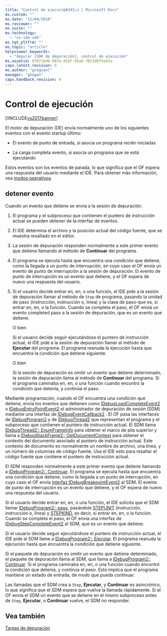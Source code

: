 ```yaml
---
title: "Control de ejecuci&#243;n | Microsoft Docs"
ms.custom: ""
ms.date: "11/04/2016"
ms.reviewer: ""
ms.suite: ""
ms.technology: 
  - "vs-ide-sdk"
ms.tgt_pltfrm: ""
ms.topic: "article"
helpviewer_keywords: 
  - "depurar [SDK de depuración], control de ejecución"
ms.assetid: 97071846-007e-450f-95a6-f072d0f5e61e
caps.latest.revision: 9
ms.author: "gregvanl"
manager: "ghogen"
caps.handback.revision: 9
---
```

# Control de ejecuci&#243;n
[!INCLUDE[vs2017banner](../../code-quality/includes/vs2017banner.md)]

El motor de depuración \(DE\) envía normalmente uno de los siguientes eventos con el evento startup último:  
  
-   El evento de punto de entrada, si asocia un programa recién iniciadas  
  
-   La carga completa evento, si asocia un programa que se está ejecutando  
  
 Estos eventos son los eventos de parada, lo que significa que el OF espera una respuesta del usuario mediante el IDE.  Para obtener más información, vea [modos operativos](../../extensibility/debugger/operational-modes.md).  
  
## detener evento  
 Cuando un evento que detiene se envía a la sesión de depuración:  
  
1.  El programa y el subproceso que contienen el puntero de instrucción actual se pueden obtener de la interfaz de eventos.  
  
2.  El IDE determina el archivo y la posición actual del código fuente, que se muestra resaltado en el editor.  
  
3.  La sesión de depuración responden normalmente a este primer evento que detiene llamando al método de **Continuar** del programa.  
  
4.  El programa se ejecuta hasta que encuentra una condición que detiene, como la llegada a un punto de interrupción, en cuyo caso el OF envía un evento de punto de interrupción a la sesión de depuración.  El evento de punto de interrupción es un evento que detiene, y el OF espera de nuevo una respuesta del usuario.  
  
5.  Si el usuario decide entrar en, en, o una función, el IDE pide a la sesión de depuración llamar al método de `Step` de programa, pasando la unidad de paso \(instrucción, instrucción o, línea\) y la clase de paso\-que es, si entrar en, en, o la función.  Cuando se completa el paso, el OF envía un evento completed paso a la sesión de depuración, que es un evento que detiene.  
  
     O bien  
  
     Si el usuario decide seguir ejecutándose el puntero de instrucción actual, el IDE pide a la sesión de depuración llamar al método de **Ejecutar** del programa.  El programa reanuda la ejecución hasta que encuentra la condición que detiene siguiente.  
  
     O bien  
  
     Si la sesión de depuración es omitir un evento que detiene determinado, la sesión de depuración llama al método de **Continuar** del programa.  Si el programa caminaba en, en, o una función cuando encontró la condición que detenía, y continúa el paso.  
  
 Mediante programación, cuando el OF encuentra una condición que detiene, envía los eventos que detienen como [IDebugLoadCompleteEvent2](../../extensibility/debugger/reference/idebugloadcompleteevent2.md) o [IDebugEntryPointEvent2](../../extensibility/debugger/reference/idebugentrypointevent2.md) el administrador de depuración de sesión \(SDM\) mediante una interfaz de [IDebugEventCallback2](../../extensibility/debugger/reference/idebugeventcallback2.md) .  El OF pasa las interfaces de [IDebugProgram2](../../extensibility/debugger/reference/idebugprogram2.md) y de [IDebugThread2](../../extensibility/debugger/reference/idebugthread2.md) que representan el programa y el subproceso que contienen el puntero de instrucción actual.  El SDM llama [IDebugThread2:: EnumFrameInfo](../../extensibility/debugger/reference/idebugthread2-enumframeinfo.md) para obtener el marco de pila superior y llama a [IDebugStackFrame2:: GetDocumentContext](../../extensibility/debugger/reference/idebugstackframe2-getdocumentcontext.md) para obtener el contexto del documento asociado al puntero de instrucción actual.  Este contexto de documento es normalmente un nombre de archivo, una línea, y un número de columnas de código fuente.  Usa el IDE esto para resaltar el código fuente que contiene el puntero de instrucción actual.  
  
 El SDM responden normalmente a este primer evento que detiene llamando a [IDebugProgram2:: Continuar](../../extensibility/debugger/reference/idebugprogram2-continue.md).  El programa se ejecuta hasta que encuentra una condición que detiene, como la llegada a un punto de interrupción, en cuyo caso el OF envía [interfaz IDebugBreakpointEvent2](../../extensibility/debugger/reference/idebugbreakpointevent2.md) al SDM.  El evento de punto de interrupción es un evento que detiene, y el OF espera de nuevo una respuesta del usuario.  
  
 Si el usuario decide entrar en, en, o una función, el IDE solicita que el SDM llamar [IDebugProgram2:: paso](../../extensibility/debugger/reference/idebugprogram2-step.md), pasándole [STEPUNIT](../../extensibility/debugger/reference/stepunit.md) \(instrucción, instrucción o, línea\) y [STEPKIND](../../extensibility/debugger/reference/stepkind.md), es decir, si entrar en, en, o la función.  Cuando se completa el paso, el OF envía una interfaz de [IDebugStepCompleteEvent2](../../extensibility/debugger/reference/idebugstepcompleteevent2.md) al SDM, que es un evento que detiene.  
  
 Si el usuario decide seguir ejecutándose el puntero de instrucción actual, el IDE pide al SDM llame a [IDebugProgram2:: Ejecutar](../../extensibility/debugger/reference/idebugprogram2-execute.md).  El programa reanuda la ejecución hasta que encuentra la condición que detiene siguiente.  
  
 Si el paquete de depuración es omitir un evento que detiene determinado, el paquete de depuración llama al SDM, que llama a [IDebugProgram2:: Continuar](../../extensibility/debugger/reference/idebugprogram2-continue.md).  Si el programa caminaba en, en, o una función cuando encontró la condición que detenía, y continúa el paso.  Esto implica que el programa mantiene un estado de entrada, de modo que pueda continuar.  
  
 Las llamadas que el SDM crea a `Step`, **Ejecutar**, y **Continuar** es asincrónico, lo que significa que el SDM espera que vuelva la llamada rápidamente.  Si el OF envía el SDM un evento que se detiene en el mismo subproceso antes de `Step`, **Ejecutar**, o **Continuar** vuelve, el SDM no responder.  
  
## Vea también  
 [Tareas de depuración](../../extensibility/debugger/debugging-tasks.md)
